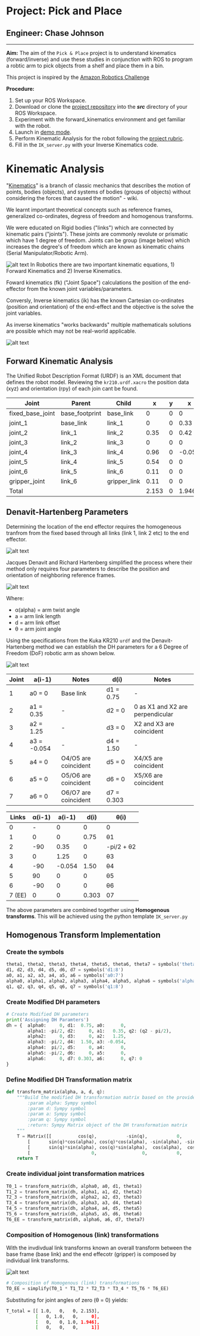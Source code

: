 # Project: Pick and Place

## Engineer: Chase Johnson

---
[//]: # (Image References)

[image1]: ./misc_images/serial_manipulator.png
[image2]: ./misc_images/js_to_cs_fk_cs_js_ik.png
[image3]: ./misc_images/fk_homogeneous_transform.png
[image4]: ./misc_images/dh_method.png
[image5]: ./misc_images/6dof_dh.png
[image6]: ./misc_images/transform_eq.png
[image7]: ./misc_images/.png
[image8]: ./misc_images/.png
[image9]: ./misc_images/.png
[image10]: ./misc_images/.png

[image20]: ./misc_images/fk.png

**Aim:**  The aim of the `Pick & Place` project is to understand kinematics (forward/inverse) and use these studies in conjunction with ROS to program a robtic arm to pick objects from a shelf and place them in a bin.

This project is inspired by the [Amazon Robotics Challenge](https://www.amazonrobotics.com/site/binaries/content/assets/amazonrobotics/arc/2017-amazon-robotics-challenge-rules-v3.pdf)

**Procedure:**  

1. Set up your ROS Workspace.
2. Download or clone the [project repository](https://github.com/udacity/RoboND-Kinematics-Project) into the ***src*** directory of your ROS Workspace.  
3. Experiment with the forward_kinematics environment and get familiar with the robot.
4. Launch in [demo mode](https://classroom.udacity.com/nanodegrees/nd209/parts/7b2fd2d7-e181-401e-977a-6158c77bf816/modules/8855de3f-2897-46c3-a805-628b5ecf045b/lessons/91d017b1-4493-4522-ad52-04a74a01094c/concepts/ae64bb91-e8c4-44c9-adbe-798e8f688193).
5. Perform Kinematic Analysis for the robot following the [project rubric](https://review.udacity.com/#!/rubrics/972/view).
6. Fill in the `IK_server.py` with your Inverse Kinematics code. 

# Kinematic Analysis

"[Kinematics](https://en.wikipedia.org/wiki/Kinematics)" is a branch of classic mechanics that describes the motion of points, bodies (objects), and systems of bodies (groups of objects) without considering the forces that caused the motion" - wiki.

We learnt important theoretical concepts such as reference frames, generalized co-ordinates, degress of freedom and homogenous transforms.

We were educated on Rigid bodies ("links") which are connected by kinematic pairs ("joints"). These joints are commonly revolute or prismatic which have 1 degree of freedom. Joints can be group (image below) which increases the degree's of freedom which are known as kinematic chains (Serial Manipulator/Robotic Arm).

![alt text][image1]
In Robotics there are two important kinematic equations, 1) Forward Kinematics and 2) Inverse Kinematics.

Foward kinematics (fk) ("Joint Space") calculations the position of the end-effector from the known joint variables/parameters.

Conversly, Inverse kinematics (ik) has the known Cartesian co-ordinates (position and orientation) of the end-effect and the objective is the solve the joint variables.

As inverse kinematics "works backwards" multiple mathematicals solutions are possible which may not be real-world applicable.

![alt text][image2]

## Forward Kinematic Analysis
The  Unified Robot Description Format (URDF) is an XML document that defines the robot model. Reviewing the `kr210.urdf.xacro` the position data (xyz) and orientation (rpy) of each join cant be found.

Joint | Parent | Child | x  | y  | x  | roll  | pitch  | yaw  |
----- | ------ | ----- | -- | -- | -- | -- | -- | -- |
fixed_base_joint | base_footprint | base_link | 0 | 0 | 0 | 0 | 0 | 0
joint_1 | base_link | link_1 | 0 | 0 | 0.33 | 0 | 0 | 0
joint_2 | link_1    | link_2 | 0.35 | 0 | 0.42 | 0 | 0 | 0
joint_3 | link_2    | link_3 | 0 | 0 | 0 | 1.25 | 0 | 0
joint_4 | link_3    | link_4 | 0.96 | 0 | -0.054 | 0 | 0 | 0
joint_5 | link_4    | link_5 | 0.54 | 0 | 0 | 0 | 0 | 0
joint_6 | link_5    | link_6 | 0.11 | 0 | 0 | 0 | 0 | 0
gripper_joint       | link_6 | gripper_link | 0.11 | 0 | 0 | 0 | 0 | 0
Total       |  |  | 2.153 | 0 | 1.946 | 0 | 0 | 0

## Denavit-Hartenberg Parameters
Determining the location of the end effector requires the homogeneous tranfrom from the fixed based through all links (link 1, link 2 etc) to the end effector.

![alt text][image3]

Jacques Denavit and Richard Hartenberg simplified the process where their method only requires four parameters to describe the position and orientation of neighboring reference frames.

![alt text][image4]

Where:
* α(alpha)​ = arm twist angle
* a = arm link length
* d​ = arm link offset
* θ​ = arm joint angle

Using the specifications from the Kuka KR210 `urdf` and the Denavit-Hartenberg method we can establish the DH parameters for a 6 Degree of Freedom (DoF) robotic arm as shown below.

![alt text][image5]

Joint | a(i-1) | Notes | d(i) | Notes
---   | ---    | ---   | ---  | ---
1 | a0 = 0  | Base link | d1 = 0.75 | -
2 | a1 = 0.35 | - | d2 = 0 | 0 as X1 and X2 are perpendicular
3 | a2 = 1.25 | - | d3 = 0 | X2 and X3 are coincident
4 | a3 = -0.054 | - | d4 = 1.50 | -
5 | a4 = 0 | O4/O5 are coincident | d5 = 0 | X4/X5 are coincident
6 | a5 = 0 | O5/O6 are coincident | d6 = 0 | X5/X6 are coincident
7 | a6 = 0 | O6/O7 are coincident | d7 = 0.303 |

Links | α(i-1) | a(i-1) | d(i) | θ​(i)
--- | --- | --- | --- | ---
0 | - | 0 | 0 | 0
1 | 0 | 0 | 0.75 | θ​1
2 | -90| 0.35 | 0 | -pi/2 + θ​2
3 | 0 | 1.25 | 0 | θ​3
4 | -90 | -0.054 | 1.50 | θ​4
5 | 90 | 0 | 0 | θ​5
6 | -90 | 0 | 0 | θ​6
7 (EE) | 0 | 0 | 0.303 | 07

The above parameters are combined together using **Homogenous transforms**. This will be achieved using the python template `IK_server.py`

## Homogenous Transform Implementation

### Create the symbols

```python
theta1, theta2, theta3, theta4, theta5, theta6, theta7 = symbols('theta1:8')
d1, d2, d3, d4, d5, d6, d7 = symbols('d1:8')
a0, a1, a2, a3, a4, a5, a6 = symbols('a0:7')
alpha0, alpha1, alpha2, alpha3, alpha4, alpha5, alpha6 = symbols('alpha0:7')
q1, q2, q3, q4, q5, q6, q7 = symbols('q1:8')
```

### Create Modified DH parameters

```python
# Create Modified DH parameters
print('Assigning DH Paramters')
dh = {  alpha0:     0, d1:  0.75, a0:      0,
        alpha1: -pi/2, d2:     0, a1:   0.35, q2: (q2 - pi/2),
        alpha2:     0, d3:     0, a2:   1.25,
        alpha3: -pi/2, d4:  1.50, a3: -0.054,
        alpha4:  pi/2, d5:     0, a4:      0,
        alpha5: -pi/2, d6:     0, a5:      0,
        alpha6:     0, d7: 0.303, a6:      0, q7: 0
}
```

### Define Modified DH Transformation matrix

```python
def transform_matrix(alpha, a, d, q):
    """Build the modified DH transformation matrix based on the provided q, alpha, d and a values.
        :param alpha: Sympy symbol
        :param d: Sympy symbol
        :param a: Sympy symbol
        :param q: Sympy symbol
        :return: Sympy Matrix object of the DH transformation matrix
    """
    T = Matrix([[ 		   cos(q),           -sin(q),           0,             a],
        [ 		sin(q)*cos(alpha), cos(q)*cos(alpha), -sin(alpha), -sin(alpha)*d],
        [       sin(q)*sin(alpha), cos(q)*sin(alpha),  cos(alpha),  cos(alpha)*d],
        [                 	 	0,                 0,           0,             1]])
    return T
```

### Create individual joint transformation matrices

```python
T0_1 = transform_matrix(dh, alpha0, a0, d1, theta1)
T1_2 = transform_matrix(dh, alpha1, a1, d2, theta2)
T2_3 = transform_matrix(dh, alpha2, a2, d3, theta3)
T3_4 = transform_matrix(dh, alpha3, a3, d4, theta4)
T4_5 = transform_matrix(dh, alpha4, a4, d5, theta5)
T5_6 = transform_matrix(dh, alpha5, a5, d6, theta6)
T6_EE = transform_matrix(dh, alpha6, a6, d7, theta7)
```

### Composition of Homogenous (link) transformations

With the invdivdual link transforms known an overall transform between the base frame (base link) and the end effecotr (gripper) is composed by individual link transforms.

![alt text][image6]

```python
# Composition of Homogenous (link) transformations
TO_EE = simplify(T0_1 * T1_T2 * T2_T3 * T3_4 * T5_T6 * T6_EE)
```

Substituting for joint angles of zero (θ​ = 0) yields:

```bash
T_total = [[ 1.0,   0,   0, 2.153],
           [   0, 1.0,   0,     0],
           [   0,   0, 1.0, 1.946],
           [   0,   0,   0,     1]]

```
